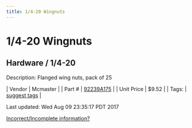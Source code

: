 ```yaml
---
title: 1/4-20 Wingnuts
---
```


# 1/4-20 Wingnuts
## Hardware / 1/4-20
Description: 	Flanged wing nuts, pack of 25 

| Vendor | Mcmaster | 
| Part # | [92239A175](https://www.mcmaster.com/#92239A175) | 
| Unit Price | $9.52 | 
| Tags: | [suggest tags](https://docs.google.com/forms/d/e/1FAIpQLSeWyY8v3RgOty-MyWmh9U0iivNYN_molChYyS-0U-o-kOAv_g/viewform) | 

Last updated: Wed Aug 09 23:35:17 PDT 2017

 [Incorrect/Incomplete information?](https://docs.google.com/forms/d/e/1FAIpQLSeWyY8v3RgOty-MyWmh9U0iivNYN_molChYyS-0U-o-kOAv_g/viewform)